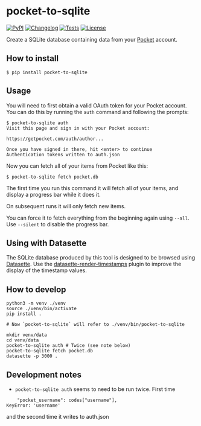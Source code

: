 # pocket-to-sqlite

[![PyPI](https://img.shields.io/pypi/v/pocket-to-sqlite.svg)](https://pypi.org/project/pocket-to-sqlite/)
[![Changelog](https://img.shields.io/github/v/release/dogsheep/pocket-to-sqlite?include_prereleases&label=changelog)](https://github.com/dogsheep/pocket-to-sqlite/releases)
[![Tests](https://github.com/dogsheep/pocket-to-sqlite/workflows/Test/badge.svg)](https://github.com/dogsheep/pocket-to-sqlite/actions?query=workflow%3ATest)
[![License](https://img.shields.io/badge/license-Apache%202.0-blue.svg)](https://github.com/dogsheep/pocket-to-sqlite/blob/main/LICENSE)

Create a SQLite database containing data from your [Pocket](https://getpocket.com/) account.

## How to install

    $ pip install pocket-to-sqlite

## Usage

You will need to first obtain a valid OAuth token for your Pocket account. You can do this by running the `auth` command and following the prompts:

    $ pocket-to-sqlite auth
    Visit this page and sign in with your Pocket account:

    https://getpocket.com/auth/author...

    Once you have signed in there, hit <enter> to continue
    Authentication tokens written to auth.json

Now you can fetch all of your items from Pocket like this:

    $ pocket-to-sqlite fetch pocket.db

The first time you run this command it will fetch all of your items, and display a progress bar while it does it.

On subsequent runs it will only fetch new items.

You can force it to fetch everything from the beginning again using `--all`. Use `--silent` to disable the progress bar.

## Using with Datasette

The SQLite database produced by this tool is designed to be browsed using [Datasette](https://datasette.readthedocs.io/). Use the [datasette-render-timestamps](https://github.com/simonw/datasette-render-timestamps) plugin to improve the display of the timestamp values.

## How to develop
```
python3 -m venv ./venv
source ./venv/bin/activate
pip install .

# Now `pocket-to-sqlite` will refer to ./venv/bin/pocket-to-sqlite

mkdir venv/data
cd venv/data
pocket-to-sqlite auth # Twice (see note below)
pocket-to-sqlite fetch pocket.db
datasette -p 3000 .

```

## Development notes

* `pocket-to-sqlite auth` seems to need to be run twice. First time

```
    "pocket_username": codes["username"],
KeyError: 'username'
```

and the second time it writes to auth.json
